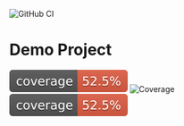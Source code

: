 ![GitHub CI](https://github.com/blocker147/demo_with_mave_actions/actions/workflows/maven.yml/badge.svg)

# Demo Project 
![Coverage](.github/badges/jacoco.svg)
![Coverage](https://github.com/blocker147/demo_with_mave_actions/badges/jacoco.svg)
[![Coverage](.github/badges/jacoco.svg)](https://github.com/blocker147/demo_with_mave_actions/actions/workflows/maven.yml)
